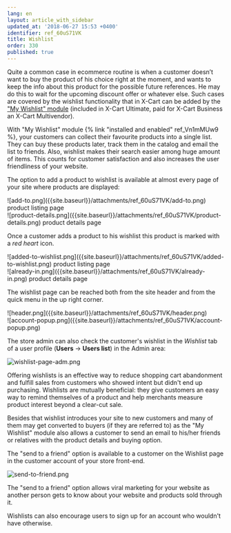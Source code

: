 ```yaml
---
lang: en
layout: article_with_sidebar
updated_at: '2018-06-27 15:53 +0400'
identifier: ref_60uS71VK
title: Wishlist
order: 330
published: true
---
```

Quite a common case in ecommerce routine is when a customer doesn’t want to buy the product of his choice right at the moment, and wants to keep the info about this product for the possible future references. He may do this to wait for the upcoming discount offer or whatever else. Such cases are covered by the wishlist functionality that in X-Cart can be added by the ["My Wishlist" module](https://market.x-cart.com/addons/my-wishlist.html) (included in X-Cart Ultimate, paid for X-Cart Business an X-Cart Multivendor).

With "My Wishlist" module {% link "installed and enabled" ref_Vn1mMUw9 %}, your customers can collect their favourite products into a single list. They can buy these products later, track them in the catalog and email the list to friends. Also, wishlist makes their search easier among huge amount of items. This counts for customer satisfaction and also increases the user friendliness of your website.

The option to add a product to wishlist is available at almost every page of your site where products are displayed:

<div class="ui stackable three column grid">
  <div class="column" markdown="span">![add-to.png]({{site.baseurl}}/attachments/ref_60uS71VK/add-to.png) product listing page</div>
  <div class="column" markdown="span">![product-details.png]({{site.baseurl}}/attachments/ref_60uS71VK/product-details.png) product details page</div>
</div>


Once a customer adds a product to his wishlist this product is marked with a _red heart_ icon. 

<div class="ui stackable three column grid">
  <div class="column" markdown="span">![added-to-wishlist.png]({{site.baseurl}}/attachments/ref_60uS71VK/added-to-wishlist.png) product listing page</div>
  <div class="column" markdown="span"> ![already-in.png]({{site.baseurl}}/attachments/ref_60uS71VK/already-in.png)
product details page</div>
</div>

The wishlist page can be reached both from the site header and from the quick menu in the up right corner.

<div class="ui stackable three column grid">
  <div class="column" markdown="span">![header.png]({{site.baseurl}}/attachments/ref_60uS71VK/header.png)</div>
  <div class="column" markdown="span">![account-popup.png]({{site.baseurl}}/attachments/ref_60uS71VK/account-popup.png)</div>
</div>

The store admin can also check the customer's wishlist in the _Wishlist_ tab of a user profile (**Users** -> **Users list**) in the Admin area:

![wishlist-page-adm.png]({{site.baseurl}}/attachments/ref_60uS71VK/wishlist-page-adm.png)


Offering wishlists is an effective way to reduce shopping cart abandonment and fulfill sales from customers who showed intent but didn't end up purchasing. Wishlists are mutually beneficial: they give customers an easy way to remind themselves of a product and help merchants measure product interest beyond a clear-cut sale.

Besides that wishlist introduces your site to new customers and many of them may get converted to buyers (if they are referred to) as the "My Wishlist" module also allows a customer to send an email to his/her friends or relatives with the product details and buying option. 

The "send to a friend" option is available to a customer on the Wishlist page in the customer account of your store front-end.

![send-to-friend.png]({{site.baseurl}}/attachments/ref_60uS71VK/send-to-friend.png)

The "send to a friend" option allows viral marketing for your website as another person gets to know about your website and products sold through it. 

Wishlists can also encourage users to sign up for an account who wouldn't have otherwise.